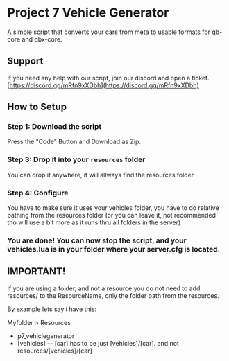 # Project 7 Vehicle Generator
A simple script that converts your cars from meta to usable formats for qb-core and qbx-core.
## Support
If you need any help with our script, join our discord and open a ticket. [https://discord.gg/mRfn9xXDbh](https://discord.gg/mRfn9xXDbh)

## How to Setup

### Step 1: Download the script
Press the "Code" Button and Download as Zip.

### Step 3: Drop it into your `resources` folder
You can drop it anywhere, it will allways find the resources folder

### Step 4: Configure 
You have to make sure it uses your vehicles folder, you have to do relative pathing from the resources folder (or you can leave it, not recommended tho will use a bit more as it runs thru all folders in the server)

### You are done! You can now stop the script, and your vehicles.lua is in your folder where your server.cfg is located.

## IMPORTANT!
If you are using a folder, and not a resource you do not need to add resources/ to the ResourceName, only the folder path from the resources.

By example lets say i have this:

Myfolder > Resources
  - p7_vehiclegenerator
  - [vehicles]
    -- [car]
has to be just [vehicles]/[car]. and not resources/[vehicles]/[car]
